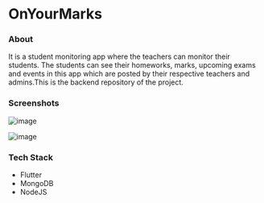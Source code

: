 # **OnYourMarks**
### About
It is a student monitoring app where the teachers can monitor their students. The students can see their homeworks, marks, upcoming exams and events in this app which are posted by their respective teachers and admins.This is the backend repository of the project. 

### Screenshots
![image](https://i.ibb.co/T0rBCw7/Screenshot-45.png)

![image](https://i.ibb.co/Jt2f6jF/Screenshot-46.png)


### Tech Stack
* Flutter
* MongoDB
* NodeJS
